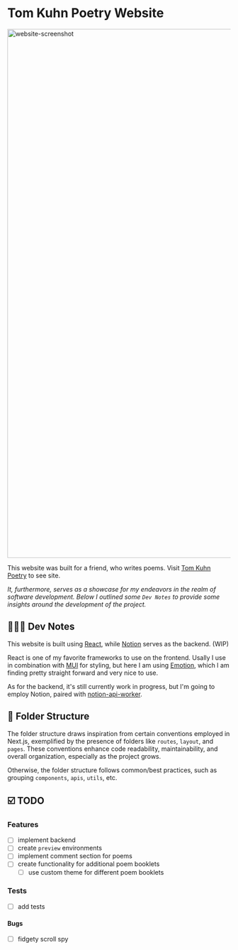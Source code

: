 # Tom Kuhn Poetry Website

<img width="1190" alt="website-screenshot" src="https://github.com/gohls/tk-website/assets/66274765/7b29e603-cc92-4212-8a08-497166a72485">

This website was built for a friend, who writes poems. Visit [Tom Kuhn Poetry](https://tk-website.vercel.app/) to see site.

_It, furthermore, serves as a showcase for my endeavors in the realm of software development. Below I outlined some `Dev Notes` to provide some insights around the development of the project._

## 👨🏼‍💻 Dev Notes

This website is built using [React](https://react.dev/), while [Notion](https://tom-kuhn-poetry.notion.site/tom-kuhn-poetry/579da44c286942dba67c8c8d5ca0390b?v=7cb5edff85794e2791b91a716187cba4) serves as the backend. (WIP)

React is one of my favorite frameworks to use on the frontend. Usally I use in combination with [MUI](https://mui.com/) for styling, but here I am using [Emotion](https://emotion.sh/), which I am finding pretty straight forward and very nice to use.

As for the backend, it's still currently work in progress, but I'm going to employ Notion, paired with [notion-api-worker](https://github.com/splitbee/notion-api-worker).

## 📁 Folder Structure

The folder structure draws inspiration from certain conventions employed in Next.js, exemplified by the presence of folders like `routes`, `layout`, and `pages`. These conventions enhance code readability, maintainability, and overall organization, especially as the project grows.

Otherwise, the folder structure follows common/best practices, such as grouping `components`, `apis`, `utils`, etc.

## ☑️ TODO

### Features

- [ ] implement backend
- [ ] create `preview` environments
- [ ] implement comment section for poems
- [ ] create functionality for additional poem booklets
  - [ ] use custom theme for different poem booklets

### Tests

- [ ] add tests

#### Bugs

- [ ] fidgety scroll spy
